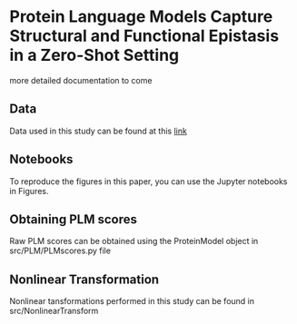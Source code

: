 # Protein Language Models Capture Structural and Functional Epistasis in a Zero-Shot Setting
more detailed documentation to come
## Data
Data used in this study can be found at this [link](https://drive.google.com/drive/folders/1P3x6xGwvQAecAfn79s7vDwCubmcCOuOZ?usp=sharing)


## Notebooks
To reproduce the figures in this paper, you can use the Jupyter notebooks in Figures.


## Obtaining PLM scores
Raw PLM scores can be obtained using the ProteinModel object in src/PLM/PLMscores.py file


## Nonlinear Transformation
Nonlinear tansformations performed in this study can be found in src/NonlinearTransform
